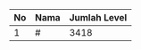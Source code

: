 | No | Nama            | Jumlah Level |
|----|-----------------|--------------|
| 1  | #    |    3418        |
